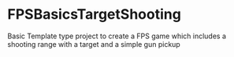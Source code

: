 # FPSBasicsTargetShooting
Basic Template type project to create a FPS game which includes a shooting range with a target and a simple gun pickup
